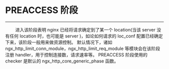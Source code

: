 # PREACCESS 阶段
***

&emsp;&emsp;
进入该阶段表明 nginx 已经将请求确定到了某一个 location(当该 server 没有任何 location 时，也可能是 server )，如论如何请求的 loc_conf 配置已经确定下来，该阶段一般用来做资源控制。
默认情况下，诸如 ngx_http_limit_conn_module，ngx_http_limit_req_module 等模块会在该阶段注册 handler，用于控制连接数，请求速率等。
PREACCESS 阶段使用的 checker 是默认的 ngx_http_core_generic_phase 函数。